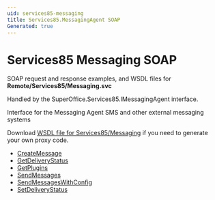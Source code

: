 ```yaml
---
uid: services85-messaging
title: Services85.MessagingAgent SOAP
Generated: true
---
```


# Services85 Messaging SOAP

SOAP request and response examples, and WSDL files for **Remote/Services85/Messaging.svc**

Handled by the <see cref="T:SuperOffice.Services85.IMessagingAgent">SuperOffice.Services85.IMessagingAgent</see> interface.

Interface for the Messaging Agent
SMS and other external messaging systems

Download [WSDL file for Services85/Messaging](../Services85-Messaging.md) if you need to generate your own proxy code.

* [CreateMessage](CreateMessage.md)
* [GetDeliveryStatus](GetDeliveryStatus.md)
* [GetPlugins](GetPlugins.md)
* [SendMessages](SendMessages.md)
* [SendMessagesWithConfig](SendMessagesWithConfig.md)
* [SetDeliveryStatus](SetDeliveryStatus.md)
